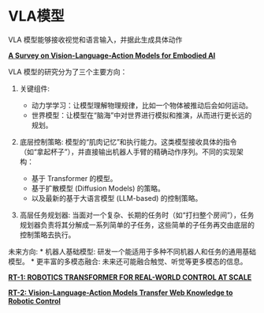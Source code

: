 # VLA模型

VLA 模型能够接收视觉和语言输入，并据此生成具体动作

[**A Survey on Vision-Language-Action Models for Embodied AI**](https://arxiv.org/pdf/2405.14093)

VLA 模型的研究分为了三个主要方向：

1.  关键组件: 
    * 动力学学习：让模型理解物理规律，比如一个物体被推动后会如何运动。
    * 世界模型：让模型在“脑海”中对世界进行模拟和推演，从而进行更长远的规划。

2.  底层控制策略: 模型的“肌肉记忆”和执行能力。这类模型接收具体的指令（如“拿起杯子”），并直接输出机器人手臂的精确动作序列。不同的实现架构：
    *   基于 Transformer 的模型。
    *   基于扩散模型 (Diffusion Models) 的策略。
    *   以及最新的基于大语言模型 (LLM-based) 的控制策略。

3.  高层任务规划器: 当面对一个复杂、长期的任务时（如“打扫整个房间”），任务规划器负责将其分解成一系列简单的子任务，这些简单的子任务再交由底层的控制策略去执行。

未来方向:
    *   机器人基础模型: 研发一个能适用于多种不同机器人和任务的通用基础模型。
    *   更丰富的多模态融合: 未来还可能融合触觉、听觉等更多模态的信息。

[**RT-1: ROBOTICS TRANSFORMER FOR REAL-WORLD CONTROL AT SCALE**](https://arxiv.org/pdf/2212.06817)

[**RT-2: Vision-Language-Action Models Transfer Web Knowledge to Robotic Control**](https://www.alphaxiv.org/abs/2307.15818v1)

